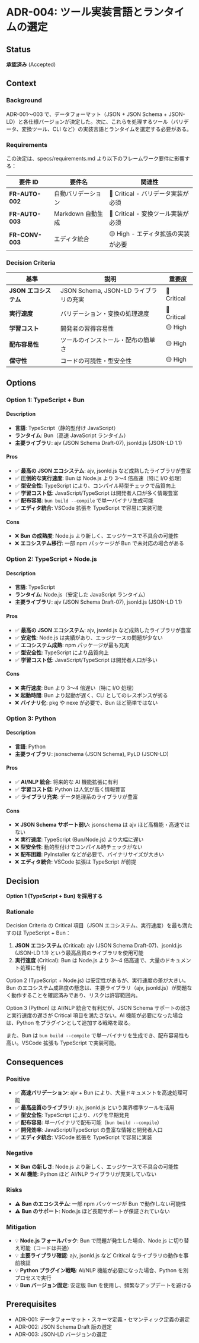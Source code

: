 # ADR-004: ツール実装言語とランタイムの選定

## Status

**承認済み** (Accepted)

## Context

### Background

ADR-001〜003 で、データフォーマット（JSON + JSON Schema + JSON-LD）と各仕様バージョンが決定した。次に、これらを処理するツール（バリデータ、変換ツール、CLI など）の実装言語とランタイムを選定する必要がある。

### Requirements

この決定は、specs/requirements.md より以下のフレームワーク要件に影響する：

| 要件 ID         | 要件名             | 関連性                             |
| --------------- | ------------------ | ---------------------------------- |
| **FR-AUTO-002** | 自動バリデーション | 🔴 Critical - バリデータ実装が必須 |
| **FR-AUTO-003** | Markdown 自動生成  | 🔴 Critical - 変換ツール実装が必須 |
| **FR-CONV-003** | エディタ統合       | 🟡 High - エディタ拡張の実装が必要 |

### Decision Criteria

| 基準                  | 説明                                  | 重要度      |
| --------------------- | ------------------------------------- | ----------- |
| **JSON エコシステム** | JSON Schema, JSON-LD ライブラリの充実 | 🔴 Critical |
| **実行速度**          | バリデーション・変換の処理速度        | 🔴 Critical |
| **学習コスト**        | 開発者の習得容易性                    | 🟡 High     |
| **配布容易性**        | ツールのインストール・配布の簡単さ    | 🟡 High     |
| **保守性**            | コードの可読性・型安全性              | 🟡 High     |

## Options

### Option 1: TypeScript + Bun

#### Description

- **言語**: TypeScript（静的型付け JavaScript）
- **ランタイム**: Bun（高速 JavaScript ランタイム）
- **主要ライブラリ**: ajv (JSON Schema Draft-07), jsonld.js (JSON-LD 1.1)

#### Pros

- ✅ **最高の JSON エコシステム**: ajv, jsonld.js など成熟したライブラリが豊富
- ✅ **圧倒的な実行速度**: Bun は Node.js より 3〜4 倍高速（特に I/O 処理）
- ✅ **型安全性**: TypeScript により、コンパイル時型チェックで品質向上
- ✅ **学習コスト低**: JavaScript/TypeScript は開発者人口が多く情報豊富
- ✅ **配布容易**: `bun build --compile` で単一バイナリ生成可能
- ✅ **エディタ統合**: VSCode 拡張を TypeScript で容易に実装可能

#### Cons

- ❌ **Bun の成熟度**: Node.js より新しく、エッジケースで不具合の可能性
- ❌ **エコシステム移行**: 一部 npm パッケージが Bun で未対応の場合がある

### Option 2: TypeScript + Node.js

#### Description

- **言語**: TypeScript
- **ランタイム**: Node.js（安定した JavaScript ランタイム）
- **主要ライブラリ**: ajv (JSON Schema Draft-07), jsonld.js (JSON-LD 1.1)

#### Pros

- ✅ **最高の JSON エコシステム**: ajv, jsonld.js など成熟したライブラリが豊富
- ✅ **安定性**: Node.js は実績があり、エッジケースの問題が少ない
- ✅ **エコシステム成熟**: npm パッケージが最も充実
- ✅ **型安全性**: TypeScript により品質向上
- ✅ **学習コスト低**: JavaScript/TypeScript は開発者人口が多い

#### Cons

- ❌ **実行速度**: Bun より 3〜4 倍遅い（特に I/O 処理）
- ❌ **起動時間**: Bun より起動が遅く、CLI としてのレスポンスが劣る
- ❌ **バイナリ化**: pkg や nexe が必要で、Bun ほど簡単ではない

### Option 3: Python

#### Description

- **言語**: Python
- **主要ライブラリ**: jsonschema (JSON Schema), PyLD (JSON-LD)

#### Pros

- ✅ **AI/NLP 統合**: 将来的な AI 機能拡張に有利
- ✅ **学習コスト低**: Python は人気が高く情報豊富
- ✅ **ライブラリ充実**: データ処理系のライブラリが豊富

#### Cons

- ❌ **JSON Schema サポート弱い**: jsonschema は ajv ほど高機能・高速ではない
- ❌ **実行速度**: TypeScript (Bun/Node.js) より大幅に遅い
- ❌ **型安全性**: 動的型付けでコンパイル時チェックがない
- ❌ **配布困難**: PyInstaller などが必要で、バイナリサイズが大きい
- ❌ **エディタ統合**: VSCode 拡張は TypeScript が前提

## Decision

**Option 1 (TypeScript + Bun) を採用する**

### Rationale

Decision Criteria の Critical 項目（JSON エコシステム、実行速度）を最も満たすのは TypeScript + Bun：

1. **JSON エコシステム** (Critical): ajv (JSON Schema Draft-07)、jsonld.js (JSON-LD 1.1) という最高品質のライブラリを使用可能
2. **実行速度** (Critical): Bun は Node.js より 3〜4 倍高速で、大量のドキュメント処理に有利

Option 2 (TypeScript + Node.js) は安定性があるが、実行速度の差が大きい。Bun のエコシステム成熟度の懸念は、主要ライブラリ（ajv, jsonld.js）が問題なく動作することを確認済みであり、リスクは許容範囲内。

Option 3 (Python) は AI/NLP 統合で有利だが、JSON Schema サポートの弱さと実行速度の遅さが Critical 項目を満たさない。AI 機能が必要になった場合は、Python をプラグインとして追加する戦略を取る。

また、Bun は `bun build --compile` で単一バイナリを生成でき、配布容易性も高い。VSCode 拡張も TypeScript で実装可能。

## Consequences

### Positive

- ✅ **高速バリデーション**: ajv + Bun により、大量ドキュメントを高速処理可能
- ✅ **最高品質のライブラリ**: ajv, jsonld.js という業界標準ツールを活用
- ✅ **型安全性**: TypeScript により、バグを早期発見
- ✅ **配布容易**: 単一バイナリで配布可能（`bun build --compile`）
- ✅ **開発効率**: JavaScript/TypeScript の豊富な情報と開発者人口
- ✅ **エディタ統合**: VSCode 拡張を TypeScript で容易に実装

### Negative

- ❌ **Bun の新しさ**: Node.js より新しく、エッジケースで不具合の可能性
- ❌ **AI 機能**: Python ほど AI/NLP ライブラリが充実していない

### Risks

- ⚠️ **Bun のエコシステム**: 一部 npm パッケージが Bun で動作しない可能性
- ⚠️ **Bun のサポート**: Node.js ほど長期サポートが保証されていない

### Mitigation

- 💡 **Node.js フォールバック**: Bun で問題が発生した場合、Node.js に切り替え可能（コードは共通）
- 💡 **主要ライブラリ確認**: ajv, jsonld.js など Critical なライブラリの動作を事前検証
- 💡 **Python プラグイン戦略**: AI/NLP 機能が必要になった場合、Python を別プロセスで実行
- 💡 **Bun バージョン固定**: 安定版 Bun を使用し、頻繁なアップデートを避ける

## Prerequisites

- ADR-001: データフォーマット・スキーマ定義・セマンティック定義の選定
- ADR-002: JSON Schema Draft 版の選定
- ADR-003: JSON-LD バージョンの選定

